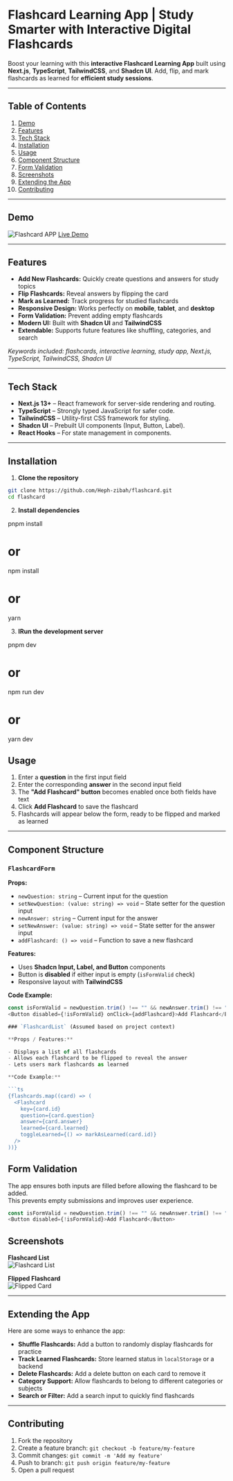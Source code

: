 # Flashcard Learning App | Study Smarter with Interactive Digital Flashcards

Boost your learning with this **interactive Flashcard Learning App** built using **Next.js**, **TypeScript**, **TailwindCSS**, and **Shadcn UI**. Add, flip, and mark flashcards as learned for **efficient study sessions**.


---

## Table of Contents

1. [Demo](#demo)  
2. [Features](#features)  
3. [Tech Stack](#tech-stack)  
4. [Installation](#installation)  
5. [Usage](#usage)  
6. [Component Structure](#component-structure)  
7. [Form Validation](#form-validation)  
8. [Screenshots](#screenshots)  
9. [Extending the App](#extending-the-app)  
10. [Contributing](#contributing) 

---

## Demo

![Flashcard APP](/public/flashcard_form.PNG) 
[Live Demo](https://flashcard-oadaramola.vercel.app/)

---

## Features

- **Add New Flashcards:** Quickly create questions and answers for study topics  
- **Flip Flashcards:** Reveal answers by flipping the card  
- **Mark as Learned:** Track progress for studied flashcards  
- **Responsive Design:** Works perfectly on **mobile**, **tablet**, and **desktop**  
- **Form Validation:** Prevent adding empty flashcards  
- **Modern UI:** Built with **Shadcn UI** and **TailwindCSS**  
- **Extendable:** Supports future features like shuffling, categories, and search  

*Keywords included: flashcards, interactive learning, study app, Next.js, TypeScript, TailwindCSS, Shadcn UI*

---

## Tech Stack

- **Next.js 13+** – React framework for server-side rendering and routing.  
- **TypeScript** – Strongly typed JavaScript for safer code.  
- **TailwindCSS** – Utility-first CSS framework for styling.  
- **Shadcn UI** – Prebuilt UI components (Input, Button, Label).  
- **React Hooks** – For state management in components.  

---

## Installation

1. **Clone the repository**

```bash
git clone https://github.com/Heph-zibah/flashcard.git
cd flashcard

```
2. **Install dependencies**

pnpm install
# or
npm install
# or
yarn


3. **IRun the development server**

pnpm dev
# or
npm run dev
# or
yarn dev


## Usage

1. Enter a **question** in the first input field  
2. Enter the corresponding **answer** in the second input field  
3. The **"Add Flashcard" button** becomes enabled once both fields have text  
4. Click **Add Flashcard** to save the flashcard  
5. Flashcards will appear below the form, ready to be flipped and marked as learned  

---

## Component Structure

### `FlashcardForm`

**Props:**

- `newQuestion: string` – Current input for the question  
- `setNewQuestion: (value: string) => void` – State setter for the question input  
- `newAnswer: string` – Current input for the answer  
- `setNewAnswer: (value: string) => void` – State setter for the answer input  
- `addFlashcard: () => void` – Function to save a new flashcard  

**Features:**

- Uses **Shadcn Input, Label, and Button** components  
- Button is **disabled** if either input is empty (`isFormValid` check)  
- Responsive layout with **TailwindCSS**  

**Code Example:**

```ts
const isFormValid = newQuestion.trim() !== "" && newAnswer.trim() !== "";
<Button disabled={!isFormValid} onClick={addFlashcard}>Add Flashcard</Button>

### `FlashcardList` (Assumed based on project context)

**Props / Features:**

- Displays a list of all flashcards  
- Allows each flashcard to be flipped to reveal the answer  
- Lets users mark flashcards as learned  

**Code Example:**

```ts
{flashcards.map((card) => (
  <Flashcard
    key={card.id}
    question={card.question}
    answer={card.answer}
    learned={card.learned}
    toggleLearned={() => markAsLearned(card.id)}
  />
))}

```
## Form Validation

The app ensures both inputs are filled before allowing the flashcard to be added.  
This prevents empty submissions and improves user experience.

```ts
const isFormValid = newQuestion.trim() !== "" && newAnswer.trim() !== "";
<Button disabled={!isFormValid}>Add Flashcard</Button>

```
## Screenshots

**Flashcard List**  
![Flashcard List](/public/flashcard_list.PNG)

**Flipped Flashcard**  
![Flipped Card](/public/flipped_flashcard.PNG)

---

## Extending the App

Here are some ways to enhance the app:

- **Shuffle Flashcards:** Add a button to randomly display flashcards for practice  
- **Track Learned Flashcards:** Store learned status in `localStorage` or a backend  
- **Delete Flashcards:** Add a delete button on each card to remove it  
- **Category Support:** Allow flashcards to belong to different categories or subjects  
- **Search or Filter:** Add a search input to quickly find flashcards  

---

## Contributing

1. Fork the repository  
2. Create a feature branch: `git checkout -b feature/my-feature`  
3. Commit changes: `git commit -m 'Add my feature'`  
4. Push to branch: `git push origin feature/my-feature`  
5. Open a pull request

